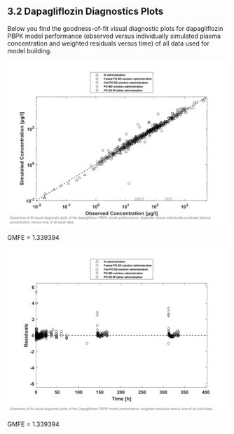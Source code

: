 ## 3.2 Dapagliflozin Diagnostics Plots
Below you find the goodness-of-fit visual diagnostic plots for dapagliflozin PBPK model performance (observed versus individually simulated plasma concentration and weighted residuals versus time) of all data used for model building.


![001_plotGOFMergedPredictedVsObserved.png](001_plotGOFMergedPredictedVsObserved.png)

GMFE = 1.339394 

![003_plotGOFMergedResidualsOverTime.png](003_plotGOFMergedResidualsOverTime.png)

GMFE = 1.339394 

